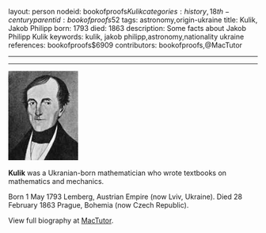 layout: person
nodeid: bookofproofs$Kulik
categories: history,18th-century
parentid: bookofproofs$52
tags: astronomy,origin-ukraine
title: Kulik, Jakob Philipp
born: 1793
died: 1863
description: Some facts about Jakob Philipp Kulik
keywords: kulik, jakob philipp,astronomy,nationality ukraine
references: bookofproofs$6909
contributors: bookofproofs,@MacTutor

---


---

![Kulik.jpg](https://github.com/bookofproofs/bookofproofs.github.io/blob/main/_sources/_assets/images/portraits/Kulik.jpg?raw=true)

**Kulik** was a Ukranian-born mathematician who wrote textbooks on mathematics and mechanics.

Born 1 May 1793 Lemberg, Austrian Empire (now Lviv, Ukraine). Died 28 February 1863 Prague, Bohemia (now Czech Republic).


View full biography at [MacTutor](https://mathshistory.st-andrews.ac.uk/Biographies/Kulik/).